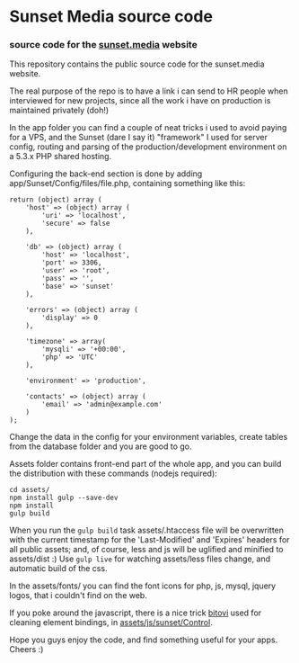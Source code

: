 # Sunset Media source code

### source code for the [sunset.media](https://sunset.media/) website

This repository contains the public source code for the sunset.media website.

The real purpose of the repo is to have a link i can send to HR people when interviewed for new projects, since all the work i have on production is maintained privately (doh!)

In the app folder you can find a couple of neat tricks i used to avoid paying for a VPS, and the Sunset (dare I say it) "framework" I used for server config, routing and parsing of the production/development environment on a 5.3.x PHP shared hosting.

Configuring the back-end section is done by adding app/Sunset/Config/files/file.php, containing something like this:

```
return (object) array (
	'host' => (object) array (
		'uri' => 'localhost',
		'secure' => false
	),

	'db' => (object) array (
		'host' => 'localhost',
		'port' => 3306,
		'user' => 'root',
		'pass' => '',
		'base' => 'sunset'
	),

	'errors' => (object) array (
		'display' => 0
	),

	'timezone' => array(
		'mysqli' => '+00:00',
		'php' => 'UTC'
	),

	'environment' => 'production',

	'contacts' => (object) array (
		'email' => 'admin@example.com'
	)
);
```
Change the data in the config for your environment variables, create tables from the database folder and you are good to go.


Assets folder contains front-end part of the whole app, and you can build the distribution with these commands (nodejs required):

```
cd assets/
npm install gulp --save-dev
npm install
gulp build
```

When you run the `gulp build` task assets/.htaccess file will be overwritten with the current timestamp for the 'Last-Modified' and 'Expires' headers for all public assets; and, of course, less and js will be uglified and minified to assets/dist :)
Use `gulp live` for watching assets/less files change, and automatic build of the css.

In the assets/fonts/ you can find the font icons for php, js, mysql, jquery logos, that i couldn't find on the web.

If you poke around the javascript, there is a nice trick [bitovi](https://github.com/bitovi/canjs) used for cleaning element bindings, in [assets/js/sunset/Control](https://github.com/zuluf/sunset.media/assets/js/sunset/Control/).

Hope you guys enjoy the code, and find something useful for your apps.
Cheers :)

